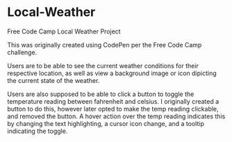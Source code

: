# Local-Weather
Free Code Camp Local Weather Project

This was originally created using CodePen per the Free Code Camp challenge. 

Users are to be able to see the current weather conditions for their respective location, as well as view a background image or icon dipicting the current state of the weather.

Users are also supposed to be able to click a button to toggle the temperature reading between fahrenheit and celsius. I originally created a button to do this, however later opted to make the temp reading clickable, and removed the button. A hover action over the temp reading  indicates this by changing the text highlighting, a cursor icon change, and a tooltip indicating the toggle.

